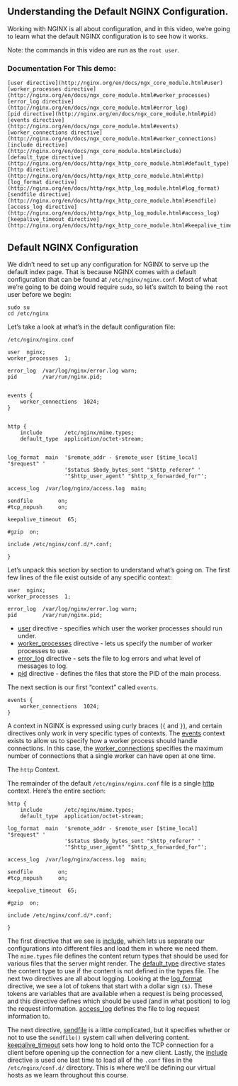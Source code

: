 ## Understanding the Default NGINX Configuration.

Working with NGINX is all about configuration, and in this video, we’re going to learn what the default NGINX configuration is to see how it works.

Note: the commands in this video are run as the `root user`.

### Documentation For This demo:
```
[user directive](http://nginx.org/en/docs/ngx_core_module.html#user)
[worker_processes directive](http://nginx.org/en/docs/ngx_core_module.html#worker_processes)
[error_log directive](http://nginx.org/en/docs/ngx_core_module.html#error_log)
[pid directive](http://nginx.org/en/docs/ngx_core_module.html#pid)
[events directive](http://nginx.org/en/docs/ngx_core_module.html#events)
[worker_connections directive](http://nginx.org/en/docs/ngx_core_module.html#worker_connections)
[include directive](http://nginx.org/en/docs/ngx_core_module.html#include)
[default_type directive](http://nginx.org/en/docs/http/ngx_http_core_module.html#default_type)
[http directive](http://nginx.org/en/docs/http/ngx_http_core_module.html#http)
[log_format directive](http://nginx.org/en/docs/http/ngx_http_log_module.html#log_format)
[sendfile directive](http://nginx.org/en/docs/http/ngx_http_core_module.html#sendfile)
[access_log directive](http://nginx.org/en/docs/http/ngx_http_log_module.html#access_log)
[keepalive_timeout directive](http://nginx.org/en/docs/http/ngx_http_core_module.html#keepalive_timeout)
```

## Default NGINX Configuration
We didn’t need to set up any configuration for NGINX to serve up the default index page. That is because NGINX comes with a default configuration that can be found at `/etc/nginx/nginx.conf`. Most of what we’re going to be doing would require `sudo`, so let’s switch to being the `root` user before we begin:
```
sudo su
cd /etc/nginx
```

Let’s take a look at what’s in the default configuration file:
```
/etc/nginx/nginx.conf
```

```
user  nginx;
worker_processes  1;

error_log  /var/log/nginx/error.log warn;
pid        /var/run/nginx.pid;


events {
    worker_connections  1024;
}


http {
    include       /etc/nginx/mime.types;
    default_type  application/octet-stream;


log_format  main  '$remote_addr - $remote_user [$time_local] "$request" '
                  '$status $body_bytes_sent "$http_referer" '
                  '"$http_user_agent" "$http_x_forwarded_for"';

access_log  /var/log/nginx/access.log  main;

sendfile        on;
#tcp_nopush     on;

keepalive_timeout  65;

#gzip  on;

include /etc/nginx/conf.d/*.conf;

}
```

Let’s unpack this section by section to understand what’s going on. The first few lines of the file exist outside of any specific context:
```
user  nginx;
worker_processes  1;

error_log  /var/log/nginx/error.log warn;
pid        /var/run/nginx.pid;
```

- [user](http://nginx.org/en/docs/ngx_core_module.html#user) directive - specifies which user the worker processes should run under.
- [worker_processes](http://nginx.org/en/docs/ngx_core_module.html#worker_processes) directive - lets us specify the number of worker processes to use.
- [error_log](http://nginx.org/en/docs/ngx_core_module.html#error_log) directive - sets the file to log errors and what level of messages to log.
- [pid](http://nginx.org/en/docs/ngx_core_module.html#pid) directive - defines the files that store the PID of the main process.


The next section is our first “context” called `events`.
```
events {
    worker_connections  1024;
}
```

A context in NGINX is expressed using curly braces (`{` and `}`), and certain directives only work in very specific types of contexts.
The [events](http://nginx.org/en/docs/ngx_core_module.html#events) context exists to allow us to specify how a worker process should handle connections.
In this case, the [worker_connections](http://nginx.org/en/docs/ngx_core_module.html#worker_connections) specifies the maximum number of connections that a single worker can have open at one time.

The `http` Context.

The remainder of the default `/etc/nginx/nginx.conf` file is a single [http](http://nginx.org/en/docs/http/ngx_http_core_module.html#http) context.
Here’s the entire section:
```
http {
    include       /etc/nginx/mime.types;
    default_type  application/octet-stream;

log_format  main  '$remote_addr - $remote_user [$time_local] "$request" '
                  '$status $body_bytes_sent "$http_referer" '
                  '"$http_user_agent" "$http_x_forwarded_for"';

access_log  /var/log/nginx/access.log  main;

sendfile        on;
#tcp_nopush     on;

keepalive_timeout  65;

#gzip  on;

include /etc/nginx/conf.d/*.conf;

}
```

The first directive that we see is [include](http://nginx.org/en/docs/ngx_core_module.html#include), which lets us separate our configurations into different files and load them in where we need them. The `mime.types` file defines the content return types that should be used for various files that the server might render. The [default_type](http://nginx.org/en/docs/http/ngx_http_core_module.html#default_type) directive states the content type to use if the content is not defined in the types file. The next two directives are all about logging. Looking at the [log_format](http://nginx.org/en/docs/http/ngx_http_core_module.html#http) directive, we see a lot of tokens that start with a dollar sign `($)`. These tokens are variables that are available when a request is being processed, and this directive defines which should be used (and in what position) to log the request information. [access_log](http://nginx.org/en/docs/http/ngx_http_log_module.html#access_log) defines the file to log request information to.

The next directive, [sendfile](http://nginx.org/en/docs/http/ngx_http_core_module.html#sendfile) is a little complicated, but it specifies whether or not to use the `sendfile()` system call when delivering content. [keepalive_timeout](http://nginx.org/en/docs/http/ngx_http_core_module.html#keepalive_timeout) sets how long to hold onto the TCP connection for a client before opening up the connection for a new client. Lastly, the [include](http://nginx.org/en/docs/ngx_core_module.html#include) directive is used one last time to load all of the `.conf` files in the `/etc/nginx/conf.d/` directory. This is where we’ll be defining our virtual hosts as we learn throughout this course.
